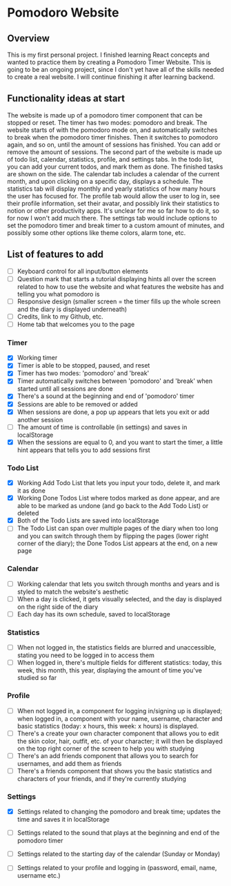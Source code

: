 # Pomodoro Website

## Overview
This is my first personal project. I finished learning React concepts and wanted to practice them by creating a Pomodoro Timer Website. This is going to be an ongoing project, since I don't yet have all of the skills needed to create a real website. I will continue finishing it after learning backend.

## Functionality ideas at start
The website is made up of a pomodoro timer component that can be stopped or reset. The timer has two modes: pomodoro and break. The website starts of with the pomodoro mode on, and automatically switches to break when the pomodoro timer finishes. Then it switches to pomodoro again, and so on, until the amount of sessions has finished. You can add or remove the amount of sessions.
The second part of the website is made up of todo list, calendar, statistics, profile, and settings tabs. In the todo list, you can add your current todos, and mark them as done. The finished tasks are shown on the side. The calendar tab includes a calendar of the current month, and upon clicking on a specific day, displays a schedule. The statistics tab will display monthly and yearly statistics of how many hours the user has focused for. The profile tab would allow the user to log in, see their profile information, set their avatar, and possibly link their statistics to notion or other productivity apps. It's unclear for me so far how to do it, so for now I won't add much there. The settings tab would include options to set the pomodoro timer and break timer to a custom amount of minutes, and possibly some other options like theme colors, alarm tone, etc.

## List of features to add
- [ ] Keyboard control for all input/button elements
- [ ] Question mark that starts a tutorial displaying hints all over the screen related to how to use the website and what features the website has and telling you what pomodoro is
- [ ] Responsive design (smaller screen = the timer fills up the whole screen and the diary is displayed underneath)
- [ ] Credits, link to my Github, etc.
- [ ] Home tab that welcomes you to the page
### Timer
- [x] Working timer
- [x] Timer is able to be stopped, paused, and reset
- [x] Timer has two modes: 'pomodoro' and 'break'
- [x] Timer automatically switches between 'pomodoro' and 'break' when started until all sessions are done
- [x] There's a sound at the beginning and end of 'pomodoro' timer
- [x] Sessions are able to be removed or added
- [x] When sessions are done, a pop up appears that lets you exit or add another session
- [ ] The amount of time is controllable (in settings) and saves in localStorage
- [x] When the sessions are equal to 0, and you want to start the timer, a little hint appears that tells you to add sessions first
### Todo List
- [x] Working Add Todo List that lets you input your todo, delete it, and mark it as done
- [x] Working Done Todos List where todos marked as done appear, and are able to be marked as undone (and go back to the Add Todo List) or deleted
- [x] Both of the Todo Lists are saved into localStorage
- [ ] The Todo List can span over multiple pages of the diary when too long and you can switch through them by flipping the pages (lower right corner of the diary); the Done Todos List appears at the end, on a new page
### Calendar
- [ ] Working calendar that lets you switch through months and years and is styled to match the website's aesthetic
- [ ] When a day is clicked, it gets visually selected, and the day is displayed on the right side of the diary
- [ ] Each day has its own schedule, saved to localStorage
### Statistics
- [ ] When not logged in, the statistics fields are blurred and unaccessible, stating you need to be logged in to access them
- [ ] When logged in, there's multiple fields for different statistics: today, this week, this month, this year, displaying the amount of time you've studied so far
### Profile
- [ ] When not logged in, a component for logging in/signing up is displayed; when logged in, a component with your name, username, character and basic statistics (today: x hours, this week: x hours) is displayed.
- [ ] There's a create your own character component that allows you to edit the skin color, hair, outfit, etc. of your character; it will then be displayed on the top right corner of the screen to help you with studying
- [ ] There's an add friends component that allows you to search for usernames, and add them as friends
- [ ] There's a friends component that shows you the basic statistics and characters of your friends, and if they're currently studying
### Settings
- [x] Settings related to changing the pomodoro and break time; updates the time and saves it in localStorage
- [ ] Settings related to the sound that plays at the beginning and end of the pomodoro timer
- [ ] Settings related to the starting day of the calendar (Sunday or Monday)
- [ ] Settings related to your profile and logging in (password, email, name, username etc.)


